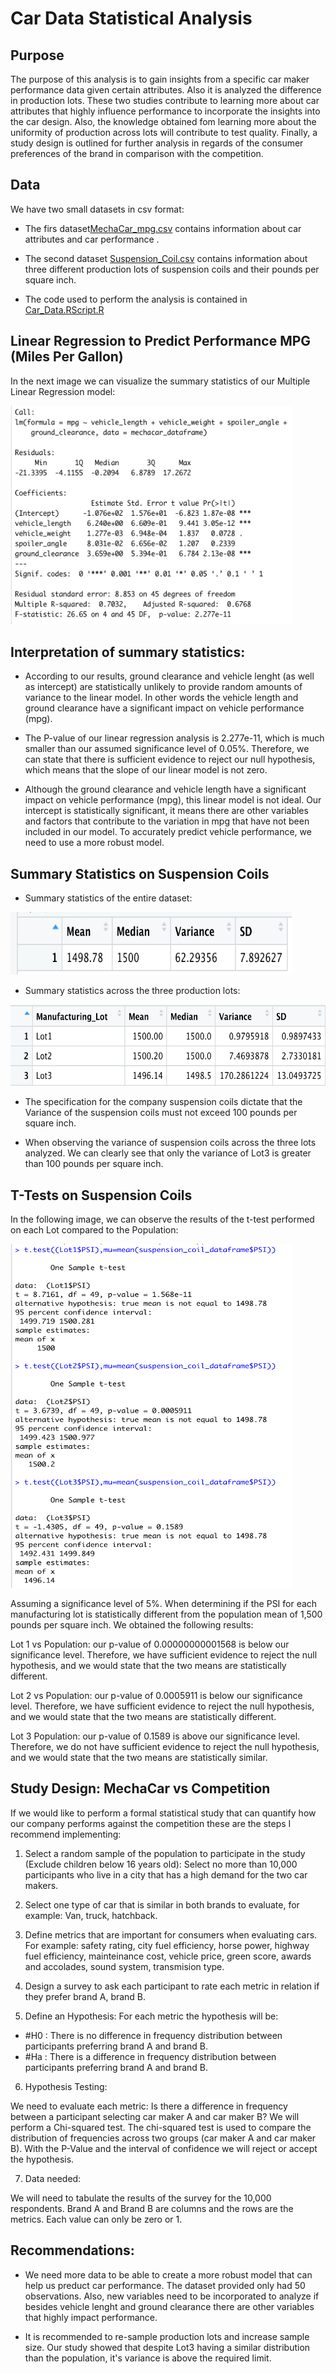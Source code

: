 # Car Data Statistical Analysis

## Purpose

The purpose of this analysis is to gain insights from a specific car maker performance data given certain attributes.  Also it is analyzed the difference in production lots.  These two studies contribute to learning more about car attributes that highly influence performance to incorporate the insights into the car design.  Also, the knowledge obtained fom learning more about the uniformity of production across lots will contribute to test quality. Finally, a study design is outlined for further analysis in regards of the consumer preferences of the brand in comparison with the competition.

## Data

We have two small datasets in csv format:

* The firs dataset[MechaCar_mpg.csv](https://github.com/NataliaVelasquez18/Car_Data_Statistical_Analysis/blob/main/MechaCar_mpg.csv) contains information about car attributes and car performance .

* The second dataset [Suspension_Coil.csv](https://github.com/NataliaVelasquez18/Car_Data_Statistical_Analysis/blob/main/Suspension_Coil.csv) contains information about three different production lots of suspension coils and their pounds per square inch.

* The code used to perform the analysis is contained in [Car_Data.RScript.R](https://github.com/NataliaVelasquez18/Car_Data_Statistical_Analysis/blob/main/Car_Data.RScript.R)



## Linear Regression to Predict Performance MPG (Miles Per Gallon)


In the next image we can visualize the summary statistics of our Multiple Linear Regression model:





<img src= "https://github.com/NataliaVelasquez18/Car_Data_Statistical_Analysis/blob/main/Screenshots/multiple_linear_regression_mpg.png" width="450" height="350" />




## Interpretation of summary statistics:

* According to our results, ground clearance and vehicle lenght (as well as intercept) are statistically unlikely to provide random amounts of variance to the linear model. In other words the vehicle length and ground clearance have a significant impact on vehicle performance (mpg). 


* The P-value of our linear regression analysis is 2.277e-11, which is much smaller than our assumed significance level of 0.05%. Therefore, we can state that there is sufficient evidence to reject our null hypothesis, which means that the slope of our linear model is not zero.


* Although the ground clearance and vehicle length have a significant impact on vehicle performance (mpg), this linear model is not ideal. Our intercept is statistically significant, it means there are other variables and factors that contribute to the variation in mpg that have not been included in our model. To accurately predict vehicle performance, we need to use a more robust model.



## Summary Statistics on Suspension Coils


* Summary statistics of the entire dataset:



<img src= "https://github.com/NataliaVelasquez18/Car_Data_Statistical_Analysis/blob/main/Screenshots/total_summary.png" width="450" height="100" />




* Summary statistics across the three production lots:



<img src= "https://github.com/NataliaVelasquez18/Car_Data_Statistical_Analysis/blob/main/Screenshots/lot_summary.png" width="550" height="130" />


* The specification for the company suspension coils dictate that the Variance of the suspension coils must not exceed 100 pounds per square inch. 

* When observing the variance of suspension coils across the three lots analyzed.  We can clearly see that only the variance of Lot3 is greater than 100 pounds per square inch.


## T-Tests on Suspension Coils


In the following image, we can observe the results of the t-test performed on each Lot compared to the Population:



<img src= "https://github.com/NataliaVelasquez18/Car_Data_Statistical_Analysis/blob/main/Screenshots/t-test.png" width="450" height="550" />



Assuming a significance level of 5%. When determining if the PSI for each manufacturing lot is statistically different from the population mean of 1,500 pounds per square inch.  We obtained the following results:

Lot 1 vs Population: our p-value of 0.00000000001568 is below our significance level. Therefore, we have sufficient evidence to reject the null hypothesis, and we would state that the two means are statistically different.

Lot 2 vs Population: our p-value of 0.0005911 is below our significance level. Therefore, we have sufficient evidence to reject the null hypothesis, and we would state that the two means are statistically different.

Lot 3 Population: our p-value of 0.1589 is above our significance level. Therefore, we do not have sufficient evidence to reject the null hypothesis, and we would state that the two means are statistically similar.


## Study Design: MechaCar vs Competition

If we would like to perform a formal statistical study that can quantify how our company performs against the competition these are the steps I recommend implementing:

1. Select a random sample of the population to participate in the study (Exclude children below 16 years old): Select no more than 10,000 participants who live in a city that has a high demand for the two car makers.

2. Select one type of car that is similar in both brands to evaluate, for example: Van, truck, hatchback.

3. Define metrics that are important for consumers when evaluating cars.  For example: safety rating, city fuel efficiency, horse power, highway fuel efficiency, mainteinance cost, vehicle price, green score, awards and accolades, sound system, transmision type.

4. Design a survey to ask each participant to rate each metric in relation if they prefer brand A, brand B. 

5. Define an Hypothesis:  For each metric the hypothesis will be:

* #H0 : There is no difference in frequency distribution between participants preferring brand A and brand B.
* #Ha : There is a difference in frequency distribution between participants preferring brand A and brand B.

6. Hypothesis Testing:

We need to evaluate each metric: Is there a difference in frequency between a participant selecting car maker A and car maker B? We will perform a Chi-squared test.  The chi-squared test is used to compare the distribution of frequencies across two groups (car maker A and car maker B).  With the P-Value and the interval of confidence we will reject or accept the hypothesis.

7. Data needed: 

We will need to tabulate the results of the survey for the 10,000 respondents. Brand A and Brand B are columns and the rows are the metrics.  Each value can only be zero or 1.

## Recommendations:

* We need more data to be able to create a more robust model that can help us preduct car performance.  The dataset provided only had 50 observations. Also, new variables need to be incorporated to analyze if besides vehicle lenght and ground clearance there are other variables that highly impact performance.

* It is recommended to re-sample production lots and increase sample size.  Our study showed that despite Lot3 having a similar distribution than the population, it's variance is above the required limit.
